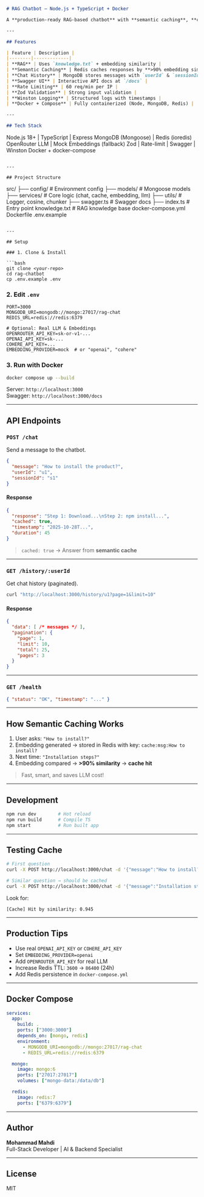 ```markdown
# RAG Chatbot – Node.js + TypeScript + Docker

A **production-ready RAG-based chatbot** with **semantic caching**, **chat history**, **Swagger docs**, **rate limiting**, and **structured logging**.

---

## Features

| Feature | Description |
|--------|-------------|
| **RAG** | Uses `knowledge.txt` + embedding similarity |
| **Semantic Caching** | Redis caches responses by **>90% embedding similarity** |
| **Chat History** | MongoDB stores messages with `userId` & `sessionId` |
| **Swagger UI** | Interactive API docs at `/docs` |
| **Rate Limiting** | 60 req/min per IP |
| **Zod Validation** | Strong input validation |
| **Winston Logging** | Structured logs with timestamps |
| **Docker + Compose** | Fully containerized (Node, MongoDB, Redis) |

---

## Tech Stack

```
Node.js 18+ | TypeScript | Express
MongoDB (Mongoose) | Redis (ioredis)
OpenRouter LLM | Mock Embeddings (fallback)
Zod | Rate-limit | Swagger | Winston
Docker + docker-compose
```

---

## Project Structure

```
src/
├── config/           # Environment config
├── models/           # Mongoose models
├── services/         # Core logic (chat, cache, embedding, llm)
├── utils/            # Logger, cosine, chunker
├── swagger.ts        # Swagger docs
├── index.ts          # Entry point
knowledge.txt         # RAG knowledge base
docker-compose.yml
Dockerfile
.env.example
```

---

## Setup

### 1. Clone & Install

```bash
git clone <your-repo>
cd rag-chatbot
cp .env.example .env
```

### 2. Edit `.env`

```env
PORT=3000
MONGODB_URI=mongodb://mongo:27017/rag-chat
REDIS_URL=redis://redis:6379

# Optional: Real LLM & Embeddings
OPENROUTER_API_KEY=sk-or-v1-...
OPENAI_API_KEY=sk-...
COHERE_API_KEY=...
EMBEDDING_PROVIDER=mock  # or "openai", "cohere"
```

### 3. Run with Docker

```bash
docker compose up --build
```

Server: `http://localhost:3000`  
Swagger: `http://localhost:3000/docs`

---

## API Endpoints

### `POST /chat`

Send a message to the chatbot.

```json
{
  "message": "How to install the product?",
  "userId": "u1",
  "sessionId": "s1"
}
```

#### Response

```json
{
  "response": "Step 1: Download...\nStep 2: npm install...",
  "cached": true,
  "timestamp": "2025-10-28T...",
  "duration": 45
}
```

> `cached: true` → Answer from **semantic cache**

---

### `GET /history/:userId`

Get chat history (paginated).

```bash
curl "http://localhost:3000/history/u1?page=1&limit=10"
```

#### Response

```json
{
  "data": [ /* messages */ ],
  "pagination": {
    "page": 1,
    "limit": 10,
    "total": 25,
    "pages": 3
  }
}
```

---

### `GET /health`

```json
{ "status": "OK", "timestamp": "..." }
```

---

## How Semantic Caching Works

1. User asks: `"How to install?"`
2. Embedding generated → stored in Redis with key: `cache:msg:How to install?`
3. Next time: `"Installation steps?"`
4. Embedding compared → **>90% similarity** → **cache hit**

> Fast, smart, and saves LLM cost!

---

## Development

```bash
npm run dev        # Hot reload
npm run build      # Compile TS
npm start          # Run built app
```

---

## Testing Cache

```bash
# First question
curl -X POST http://localhost:3000/chat -d '{"message":"How to install?","userId":"u1","sessionId":"s1"}' -H "Content-Type: application/json"

# Similar question → should be cached
curl -X POST http://localhost:3000/chat -d '{"message":"Installation steps?","userId":"u1","sessionId":"s1"}' -H "Content-Type: application/json"
```

Look for:
```log
[Cache] Hit by similarity: 0.945
```

---

## Production Tips

- Use real `OPENAI_API_KEY` or `COHERE_API_KEY`
- Set `EMBEDDING_PROVIDER=openai`
- Add `OPENROUTER_API_KEY` for real LLM
- Increase Redis TTL: `3600` → `86400` (24h)
- Add Redis persistence in `docker-compose.yml`

---

## Docker Compose

```yaml
services:
  app:
    build: .
    ports: ["3000:3000"]
    depends_on: [mongo, redis]
    environment:
      - MONGODB_URI=mongodb://mongo:27017/rag-chat
      - REDIS_URL=redis://redis:6379

  mongo:
    image: mongo:6
    ports: ["27017:27017"]
    volumes: ["mongo-data:/data/db"]

  redis:
    image: redis:7
    ports: ["6379:6379"]
```

---

## Author

**Mohammad Mahdi**  
Full-Stack Developer | AI & Backend Specialist

---

## License

MIT
